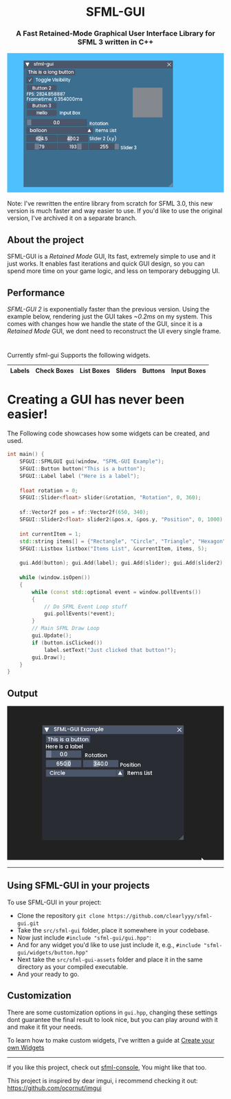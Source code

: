 
<h1 align="center">SFML-GUI</h1>
<h3 align="center"> A Fast Retained-Mode Graphical User Interface Library for SFML 3 written in C++ </h3>

![DEMO IMAGE](/github-assets/sfml-gui-demo.gif/)

Note: I've rewritten the entire library from scratch for SFML 3.0, this new version is much faster and way easier to use. If you'd like to use the original version, I've archived it on a separate branch.

## About the project
SFML-GUI is a *Retained Mode* GUI, Its fast, extremely simple to use and it just works.
It enables fast iterations and quick GUI design, so you can spend more time on your game logic, and less on temporary debugging UI.

## Performance
*SFML-GUI 2* is exponentially faster than the previous version. Using the example below, rendering just the GUI takes *~0.2ms* on my system. This comes with changes how we handle the state of the GUI, since it is a *Retained Mode* GUI, we dont need to reconstruct the UI every single frame.

<h1></h1>

Currently sfml-gui Supports the following widgets.

Labels | Check Boxes | List Boxes | Sliders | Buttons | Input Boxes |
-------|-------------|------------|---------|---------|-------------|

<h1> Creating a GUI has never been easier! </h1>

The Following code showcases how some widgets can be created, and used.
```c++
int main() {
    SFGUI::SFMLGUI gui(window, "SFML-GUI Example");
    SFGUI::Button button("This is a button");
    SFGUI::Label label ("Here is a label");

    float rotation = 0;
    SFGUI::Slider<float> slider(&rotation, "Rotation", 0, 360);

    sf::Vector2f pos = sf::Vector2f(650, 340);
    SFGUI::Slider2<float> slider2(&pos.x, &pos.y, "Position", 0, 1000);
    
    int currentItem = 1;
    std::string items[] = {"Rectangle", "Circle", "Triangle", "Hexagon", "Octogon"};
    SFGUI::Listbox listbox("Items List", &currentItem, items, 5);

    gui.Add(button); gui.Add(label); gui.Add(slider); gui.Add(slider2); gui.Add(listbox);

    while (window.isOpen())
    {
        while (const std::optional event = window.pollEvents())
        {
            // Do SFML Event Loop stuff
            gui.pollEvents(*event);
        }
        // Main SFML Draw Loop
        gui.Update();
        if (button.isClicked())
            label.setText("Just clicked that button!"); 
        gui.Draw();
    }
}
```
<h2> Output </h2>

![DEMO GIF](/github-assets/sfml-gui-example.gif/)

<hr></hr>

## Using SFML-GUI in your projects
To use SFML-GUI in your project:
*   Clone the repository ```git clone https://github.com/clearlyyy/sfml-gui.git ```
*   Take the ```src/sfml-gui``` folder, place it somewhere in your codebase. 
*   Now just include ```#include "sfml-gui/gui.hpp"```: 
*   And for any widget you'd like to use just include it, e.g., ```#include "sfml-gui/widgets/button.hpp"```
* Next take the ```src/sfml-gui-assets``` folder and place it in the same directory as your compiled executable.
* And your ready to go. 

## Customization
There are some customization options in ```gui.hpp```, changing these settings dont guarantee the final result to look nice, but you can play around with it and make it fit your needs.

To learn how to make custom widgets, I've written a guide at [Create your own Widgets](/HOW_TO_CREATE_WIDGET.md/) 

---

If you like this project, check out [sfml-console](https://github.com/clearlyyy/sfml-console), You might like that too.

This project is inspired by dear imgui, i recommend checking it out:
https://github.com/ocornut/imgui




